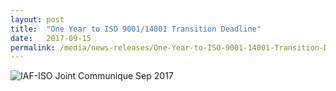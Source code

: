 ```yaml
---
layout: post
title:  "One Year to ISO 9001/14001 Transition Deadline"
date:   2017-09-15
permalink: /media/news-releases/One-Year-to-ISO-9001-14001-Transition-Deadline
---
```


![IAF-ISO Joint Communique Sep 2017](/images/press-release/documents/IAF-ISO-Joint-Communique-Sep-2017.PNG)
